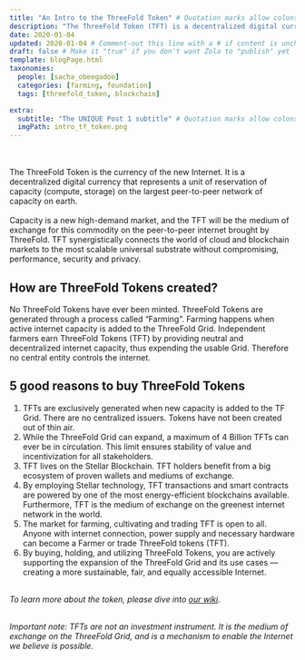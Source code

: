 ```yaml
---
title: "An Intro to the ThreeFold Token" # Quotation marks allow colons, semicolons, etc.
description: "The ThreeFold Token (TFT) is a decentralized digital currency used to buy autonomous and decentralized Internet services (compute, storage, and application) on the ThreeFold Grid." # Quotation marks allow colons, semicolons, etc.
date: 2020-01-04
updated: 2020-01-04 # Comment-out this line with a # if content is unchanged
draft: false # Make it "true" if you don't want Zola to "publish" yet
template: blogPage.html
taxonomies:
  people: [sacha_obeegadoo]
  categories: [farming, foundation]
  tags: [threefold_token, blockchain]

extra:
  subtitle: "The UNIQUE Post 1 subtitle" # Quotation marks allow colons, semicolons, etc.
  imgPath: intro_tf_token.png
---
```


<br/>
<br/>
The ThreeFold Token is the currency of the new Internet. It is a decentralized digital currency that represents a unit of reservation of capacity (compute, storage) on the largest peer-to-peer network of capacity on earth.
<br/>
<br/>
Capacity is a new high-demand market, and the TFT will be the medium of exchange for this commodity on the peer-to-peer internet brought by ThreeFold. TFT synergistically connects the world of cloud and blockchain markets to the most scalable universal substrate without compromising, performance, security and privacy.

## How are ThreeFold Tokens created?

No ThreeFold Tokens have ever been minted. ThreeFold Tokens are generated through a process called “Farming”. Farming happens when active internet capacity is added to the ThreeFold Grid. Independent farmers earn ThreeFold Tokens (TFT) by providing neutral and decentralized internet capacity, thus expending the usable Grid. Therefore no central entity controls the internet.

## 5 good reasons to buy ThreeFold Tokens

1. TFTs are exclusively generated when new capacity is added to the TF Grid. There are no centralized issuers. Tokens have not been created out of thin air.
2. While the ThreeFold Grid can expand, a maximum of 4 Billion TFTs can ever be in circulation. This limit ensures stability of value and incentivization for all stakeholders.
3. TFT lives on the Stellar Blockchain. TFT holders benefit from a big ecosystem of proven wallets and mediums of exchange.
4. By employing Stellar technology, TFT transactions and smart contracts are powered by one of the most energy-efficient blockchains available. Furthermore, TFT is the medium of exchange on the greenest internet network in the world.
5. The market for farming, cultivating and trading TFT is open to all. Anyone with internet connection, power supply and necessary hardware can become a Farmer or trade ThreeFold tokens (TFT).
6. By buying, holding, and utilizing ThreeFold Tokens, you are actively supporting the expansion of the ThreeFold Grid and its use cases — creating a more sustainable, fair, and equally accessible Internet.
   <br/>
   <br/>

_To learn more about the token, please dive into [our wiki](https://library.threefold.me/info/tfgrid/#/token)._
<br/>
<br/>

_Important note: TFTs are not an investment instrument. It is the medium of exchange on the ThreeFold Grid, and is a mechanism to enable the Internet we believe is possible._
